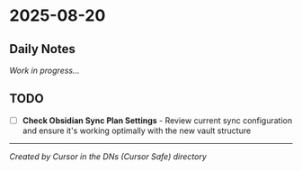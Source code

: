 # 2025-08-20

## Daily Notes

*Work in progress...*

## TODO

- [ ] **Check Obsidian Sync Plan Settings** - Review current sync configuration and ensure it's working optimally with the new vault structure

---
*Created by Cursor in the DNs (Cursor Safe) directory*
